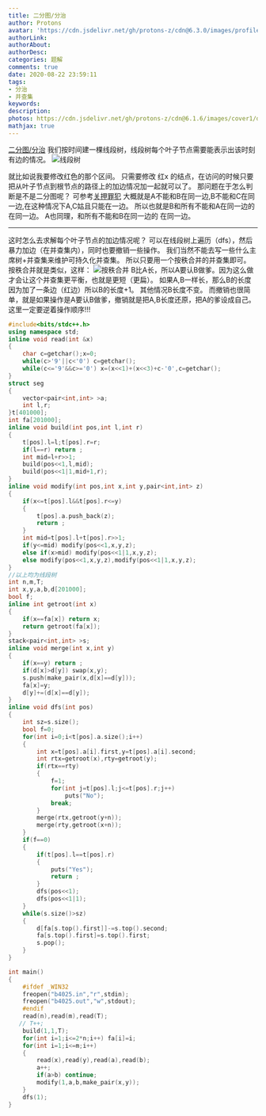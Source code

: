 ```yaml
---
title: 二分图/分治
author: Protons
avatar: 'https://cdn.jsdelivr.net/gh/protons-z/cdn@6.3.0/images/profile/head.jpg'
authorLink: 
authorAbout: 
authorDesc: 
categories: 题解
comments: true
date: 2020-08-22 23:59:11
tags: 
- 分治
- 并查集
keywords:
description:
photos: https://cdn.jsdelivr.net/gh/protons-z/cdn@6.1.6/images/cover1/dydhc7.17ssztbj.jpg
mathjax: true
---
```

[二分图/分治](https://www.luogu.com.cn/problem/P5787)
我们按时间建一棵线段树，线段树每个叶子节点需要能表示出该时刻有边的情况。
![线段树](https://cdn.jsdelivr.net/gh/protons-z/cdn@6.3.0/images/Sol/2020-8-2201.jpg)

就比如说我要修改红色的那个区间。
只需要修改 红x 的结点，在访问的时候只要把从叶子节点到根节点的路径上的加边情况加一起就可以了。
那问题在于怎么判断是不是二分图呢？
可参考[关押罪犯](https://www.luogu.com.cn/problem/P1525)
大概就是A不能和B在同一边,B不能和C在同一边,在这种情况下A,C姑且只能在一边。
所以也就是B和所有不能和A在同一边的 在同一边。
A也同理，和所有不能和B在同一边的 在同一边。

---

这时怎么去求解每个叶子节点的加边情况呢？
可以在线段树上遍历（dfs），然后暴力加边（在并查集内），同时也要撤销一些操作。
我们当然不能去写一些什么主席树+并查集来维护可持久化并查集。
所以只要用一个按秩合并的并查集即可。
按秩合并就是类似，这样：
![按秩合并](https://cdn.jsdelivr.net/gh/protons-z/cdn@6.3.0/images/Sol/2020-8-2202.jpg)
B比A长，所以A要认B做爹。因为这么做才会让这个并查集更平衡，也就是更短（更扁）。
如果A,B一样长，那么B的长度因为加了一条边（红边）所以B的长度+1。
其他情况B长度不变。
而撤销也很简单，就是如果操作是A要认B做爹，撤销就是把A,B长度还原，把A的爹设成自己。
这里一定要逆着操作顺序!!!
``` cpp
#include<bits/stdc++.h>
using namespace std;
inline void read(int &x)
{
    char c=getchar();x=0;
    while(c>'9'||c<'0') c=getchar();
    while(c<='9'&&c>='0') x=(x<<1)+(x<<3)+c-'0',c=getchar();
}
struct seg
{
    vector<pair<int,int> >a;
    int l,r;
}t[401000];
int fa[201000];
inline void build(int pos,int l,int r)
{
    t[pos].l=l;t[pos].r=r;
    if(l==r) return ;
    int mid=l+r>>1;
    build(pos<<1,l,mid);
    build(pos<<1|1,mid+1,r);
}
inline void modify(int pos,int x,int y,pair<int,int> z)
{
    if(x<=t[pos].l&&t[pos].r<=y)
    {
        t[pos].a.push_back(z);
        return ;
    }
    int mid=t[pos].l+t[pos].r>>1;
    if(y<=mid) modify(pos<<1,x,y,z);
    else if(x>mid) modify(pos<<1|1,x,y,z);
    else modify(pos<<1,x,y,z),modify(pos<<1|1,x,y,z);
}
//以上均为线段树
int n,m,T;
int x,y,a,b,d[201000];
bool f;
inline int getroot(int x)
{
    if(x==fa[x]) return x;
    return getroot(fa[x]);
}
stack<pair<int,int> >s;
inline void merge(int x,int y)
{
    if(x==y) return ;
    if(d[x]>d[y]) swap(x,y);
    s.push(make_pair(x,d[x]==d[y]));
    fa[x]=y;
    d[y]+=(d[x]==d[y]);
}
inline void dfs(int pos)
{
    int sz=s.size();
    bool f=0;
    for(int i=0;i<t[pos].a.size();i++)
    {
        int x=t[pos].a[i].first,y=t[pos].a[i].second;
        int rtx=getroot(x),rty=getroot(y);
        if(rtx==rty)
        {
            f=1;
            for(int j=t[pos].l;j<=t[pos].r;j++)
                puts("No");
            break;
        }
        merge(rtx,getroot(y+n));
        merge(rty,getroot(x+n));
    }
    if(f==0)
    {
        if(t[pos].l==t[pos].r) 
        {
            puts("Yes");
            return ;
        }
        dfs(pos<<1);
        dfs(pos<<1|1);
    }
    while(s.size()>sz)
    {
        d[fa[s.top().first]]-=s.top().second;
        fa[s.top().first]=s.top().first;
        s.pop();    
    }   
}

int main()
{
    #ifdef _WIN32
    freopen("b4025.in","r",stdin);
    freopen("b4025.out","w",stdout);
    #endif
    read(n),read(m),read(T);
   // T++;    
    build(1,1,T);
    for(int i=1;i<=2*n;i++) fa[i]=i;
    for(int i=1;i<=m;i++)
    {
        read(x),read(y),read(a),read(b);
        a++;
        if(a>b) continue;
        modify(1,a,b,make_pair(x,y));
    }
    dfs(1);
}
```